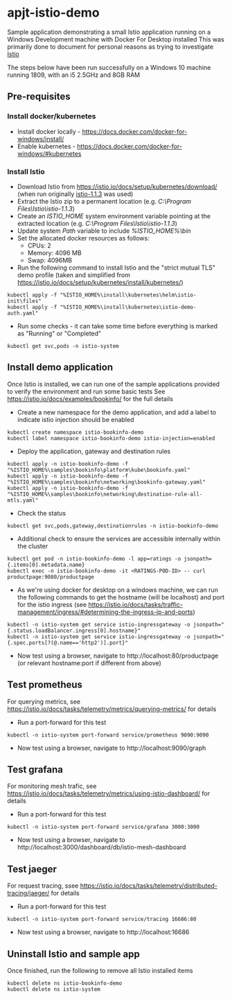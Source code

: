 # apjt-istio-demo
Sample application demonstrating a small Istio application running on a Windows Development machine with Docker For Desktop installed
This was primarily done to document for personal reasons as trying to investigate [Istio](https://istio.io/)

The steps below have been run successfully on a Windows 10 machine running 1809, with an i5 2.5GHz and 8GB RAM

## Pre-requisites

### Install docker/kubernetes
- Install docker locally - https://docs.docker.com/docker-for-windows/install/
- Enable kubernetes - https://docs.docker.com/docker-for-windows/#kubernetes

### Install Istio
- Download Istio from https://istio.io/docs/setup/kubernetes/download/ (when run originally [istio-1.1.3](https://github.com/istio/istio/releases/download/1.1.3/istio-1.1.3-win.zip) was used)
- Extract the Istio zip to a permanent location (e.g. *C:\Program Files\Istio\istio-1.1.3*)
- Create an *ISTIO_HOME* system environment variable pointing at the extracted location (e.g. *C:\Program Files\Istio\istio-1.1.3*)
- Update system *Path* variable to include *%ISTIO_HOME%\bin*
- Set the allocated docker resources as follows:
    - CPUs: 2
    - Memory: 4096 MB
    - Swap: 4096MB
- Run the following command to install Istio and the "strict mutual TLS" demo profile (taken and simplified from https://istio.io/docs/setup/kubernetes/install/kubernetes/)
```
kubectl apply -f "%ISTIO_HOME%\install\kubernetes\helm\istio-init\files"
kubectl apply -f "%ISTIO_HOME%\install\kubernetes\istio-demo-auth.yaml"
```
- Run some checks - it can take some time before everything is marked as "Running" or "Completed"
```
kubectl get svc,pods -n istio-system
```



## Install demo application
Once Istio is installed, we can run one of the sample applications provided to verify the environment and run some basic tests
See https://istio.io/docs/examples/bookinfo/ for the full details

- Create a new namespace for the demo application, and add a label to indicate istio injection should be enabled
```
kubectl create namespace istio-bookinfo-demo
kubectl label namespace istio-bookinfo-demo istio-injection=enabled
```
- Deploy the application, gateway and destination rules
```
kubectl apply -n istio-bookinfo-demo -f "%ISTIO_HOME%\samples\bookinfo\platform\kube\bookinfo.yaml"
kubectl apply -n istio-bookinfo-demo -f "%ISTIO_HOME%\samples\bookinfo\networking\bookinfo-gateway.yaml"
kubectl apply -n istio-bookinfo-demo -f "%ISTIO_HOME%\samples\bookinfo\networking\destination-rule-all-mtls.yaml"
```
- Check the status
```
kubectl get svc,pods,gateway,destinationrules -n istio-bookinfo-demo
```
- Additional check to ensure the services are accessible internally within the cluster
```
kubectl get pod -n istio-bookinfo-demo -l app=ratings -o jsonpath={.items[0].metadata.name}
kubectl exec -n istio-bookinfo-demo -it <RATINGS-POD-ID> -- curl productpage:9080/productpage
```
- As we're using docker for desktop on a windows machine, we can run the following commands to get the hostname (will be localhost) and port for the istio ingress (see https://istio.io/docs/tasks/traffic-management/ingress/#determining-the-ingress-ip-and-ports)
```
kubectl -n istio-system get service istio-ingressgateway -o jsonpath="{.status.loadBalancer.ingress[0].hostname}"
kubectl -n istio-system get service istio-ingressgateway -o jsonpath="{.spec.ports[?(@.name=='http2')].port}"
```
- Now test using a browser, navigate to http://localhost:80/productpage (or relevant hostname:port if different from above)



## Test prometheus
For querying metrics, see https://istio.io/docs/tasks/telemetry/metrics/querying-metrics/ for details

- Run a port-forward for this test
```
kubectl -n istio-system port-forward service/prometheus 9090:9090
```
- Now test using a browser, navigate to http://localhost:9090/graph



## Test grafana
For monitoring mesh trafic, see https://istio.io/docs/tasks/telemetry/metrics/using-istio-dashboard/ for details

- Run a port-forward for this test
```
kubectl -n istio-system port-forward service/grafana 3000:3000
```
- Now test using a browser, navigate to http://localhost:3000/dashboard/db/istio-mesh-dashboard



## Test jaeger
For request tracing, ssee https://istio.io/docs/tasks/telemetry/distributed-tracing/jaeger/ for details

- Run a port-forward for this test
```
kubectl -n istio-system port-forward service/tracing 16686:80
```
- Now test using a browser, navigate to http://localhost:16686



## Uninstall Istio and sample app
Once finished, run the following to remove all Istio installed items
```
kubectl delete ns istio-bookinfo-demo
kubectl delete ns istio-system
```
